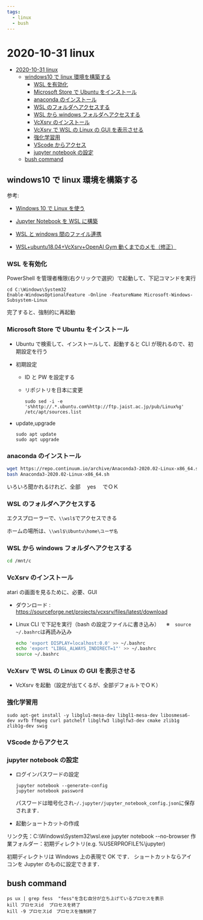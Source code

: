 ```yaml
---
tags:
  - linux
  - bush
---
```


# 2020-10-31 linux

<!-- @import "[TOC]" {cmd="toc" depthFrom=1 depthTo=6 orderedList=false} -->

<!-- code_chunk_output -->

- [2020-10-31 linux](#2020-10-31-linux)
  - [windows10 で linux 環境を構築する](#windows10-で-linux-環境を構築する)
    - [WSL を有効化](#wsl-を有効化)
    - [Microsoft Store で Ubuntu をインストール](#microsoft-store-で-ubuntu-をインストール)
    - [anaconda のインストール](#anaconda-のインストール)
    - [WSL のフォルダへアクセスする](#wsl-のフォルダへアクセスする)
    - [WSL から windows フォルダへアクセスする](#wsl-から-windows-フォルダへアクセスする)
    - [VcXsrv のインストール](#vcxsrv-のインストール)
    - [VcXsrv で WSL の Linux の GUI を表示させる](#vcxsrv-で-wsl-の-linux-の-gui-を表示させる)
    - [強化学習用](#強化学習用)
    - [VScode からアクセス](#vscode-からアクセス)
    - [jupyter notebook の設定](#jupyter-notebook-の設定)
  - [bush command](#bush-command)

<!-- /code_chunk_output -->

## windows10 で linux 環境を構築する

参考:

- [Windows 10 で Linux を使う](https://qiita.com/whim0321/items/093fd3bb2dd287a72fba)

- [Jupyter Notebook を WSL に構築](https://qiita.com/hiiragi1104/items/c2e9042bc6170873a859)

- [WSL と windows 間のファイル連携](https://qiita.com/quzq/items/1096c638c0d86795be13)
- [WSL+ubuntu18.04+VcXsrv+OpenAI Gym 動くまでのメモ（修正）](https://qiita.com/antimon2/items/b1611dca09edcf93db03)

### WSL を有効化

PowerShell を管理者権限(右クリックで選択）で起動して、下記コマンドを実行

```shell
cd C:\Windows\System32
Enable-WindowsOptionalFeature -Online -FeatureName Microsoft-Windows-Subsystem-Linux
```

完了すると、強制的に再起動

### Microsoft Store で Ubuntu をインストール

- Ubuntu で検索して、インストールして、起動すると CLI が現れるので、初期設定を行う

- 初期設定

  - ID と PW を設定する
  - リポジトリを日本に変更

    ```bush
    sudo sed -i -e 's%http://.*.ubuntu.com%http://ftp.jaist.ac.jp/pub/Linux%g' /etc/apt/sources.list
    ```

- update,upgrade

  ```bush
  sudo apt update
  sudo apt upgrade
  ```

### anaconda のインストール

```bash
wget https://repo.continuum.io/archive/Anaconda3-2020.02-Linux-x86_64.sh
bash Anaconda3-2020.02-Linux-x86_64.sh
```

いろいろ聞かれるけれど、全部　 yes 　でＯＫ

### WSL のフォルダへアクセスする

エクスプローラーで、`\\wsl$`でアクセスできる

ホームの場所は、`\\wsl$\Ubuntu\home\ユーザ名`

### WSL から windows フォルダへアクセスする

```bash
cd /mnt/c
```

### VcXsrv のインストール

atari の画面を見るために、必要、GUI

- ダウンロード : https://sourceforge.net/projects/vcxsrv/files/latest/download

- Linux CLI で下記を実行（bash の設定ファイルに書き込み）
  　※　`source ~/.bashrc`は再読み込み

  ```bash
  echo 'export DISPLAY=localhost:0.0' >> ~/.bashrc
  echo 'export "LIBGL_ALWAYS_INDIRECT=1"' >> ~/.bashrc
  source ~/.bashrc
  ```

### VcXsrv で WSL の Linux の GUI を表示させる

- VcXsrv を起動（設定が出てくるが、全部デフォルトでＯＫ）

### 強化学習用

`sudo apt-get install -y libglu1-mesa-dev libgl1-mesa-dev libosmesa6-dev xvfb ffmpeg curl patchelf libglfw3 libglfw3-dev cmake zlib1g zlib1g-dev swig`

### VScode からアクセス

### jupyter notebook の設定

- ログインパスワードの設定

  ```bush
  jupyter notebook --generate-config
  jupyter notebook password
  ```

  パスワードは暗号化され`~/.jupyter/jupyter_notebook_config.json`に保存されます．

- 起動ショートカットの作成

リンク先：C:\Windows\System32\wsl.exe jupyter notebook --no-browser
作業フォルダー：初期ディレクトリ(e.g. %USERPROFILE%\jupyter)

初期ディレクトリは Windows 上の表現で OK です．
ショートカットならアイコンを Jupyter のものに設定できます．

## bush command

```bush
ps ux | grep fess  "fess"を含む自分が立ち上げているプロセスを表示
kill プロセスid  プロセスを終了
kill -9 プロセスid　プロセスを強制終了
```
